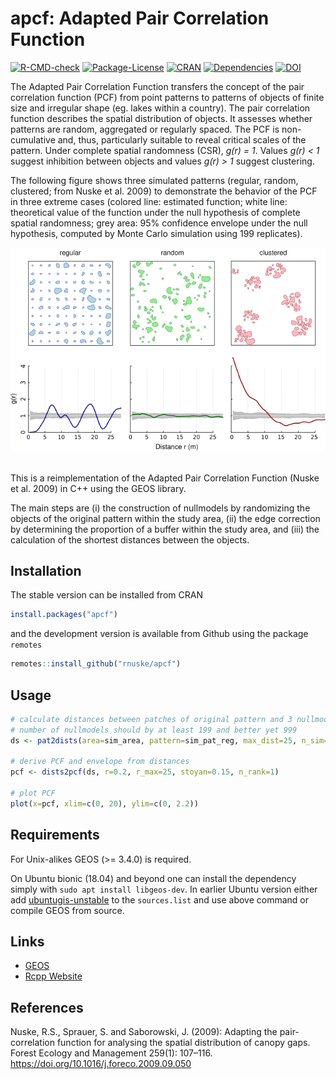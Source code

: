 # apcf: Adapted Pair Correlation Function

<!-- badges: start -->
[![R-CMD-check](https://github.com/rnuske/apcf/actions/workflows/R-CMD-check.yaml/badge.svg)](https://github.com/rnuske/apcf/actions/workflows/R-CMD-check.yaml) 
[![Package-License](https://img.shields.io/badge/license-GPL--3-brightgreen.svg?style=flat)](https://www.gnu.org/licenses/gpl-3.0.html) 
[![CRAN](https://www.r-pkg.org/badges/version/apcf)](https://cran.r-project.org/package=apcf) 
[![Dependencies](https://tinyverse.netlify.com/badge/apcf)](https://cran.r-project.org/package=apcf) 
[![DOI](https://zenodo.org/badge/DOI/10.5281/zenodo.2535612.svg)](https://doi.org/10.5281/zenodo.2535612) 

<!-- badges: end -->


The Adapted Pair Correlation Function transfers the concept of the pair correlation function (PCF) from point patterns to patterns of objects of finite size and irregular shape (eg. lakes within a country). The pair correlation function describes the spatial distribution of objects. It assesses whether patterns are random, aggregated or regularly spaced. The PCF is non-cumulative and, thus, particularly suitable to reveal critical scales of the pattern. Under complete spatial randomness (CSR), *g(r) = 1*. Values *g(r) < 1* suggest inhibition between objects and values *g(r) > 1* suggest clustering.

The following figure shows three simulated patterns (regular, random, clustered; from Nuske et al. 2009) to demonstrate the behavior of the PCF in three extreme cases (colored line: estimated function; white line: theoretical value of the function under the null hypothesis of complete spatial randomness; grey area: 95% confidence envelope under the null hypothesis, computed by Monte Carlo simulation using 199 replicates). 

![](./man/figures/sim_pat_pcf.png)

</br>
This is a reimplementation of the Adapted Pair Correlation Function (Nuske et al. 2009) in C++ using the GEOS library.

The main steps are (i) the construction of nullmodels by randomizing the objects of the original pattern within the study area, (ii) the edge correction by determining the proportion of a buffer within the study area, and (iii) the calculation of the shortest distances between the objects.




## Installation
The stable version can be installed from CRAN
```r
install.packages("apcf")
```

and the development version is available from Github using the package `remotes`
```r
remotes::install_github("rnuske/apcf")
```


## Usage
```r
# calculate distances between patches of original pattern and 3 nullmodels
# number of nullmodels should by at least 199 and better yet 999
ds <- pat2dists(area=sim_area, pattern=sim_pat_reg, max_dist=25, n_sim=3)

# derive PCF and envelope from distances
pcf <- dists2pcf(ds, r=0.2, r_max=25, stoyan=0.15, n_rank=1)

# plot PCF
plot(x=pcf, xlim=c(0, 20), ylim=c(0, 2.2))
```


## Requirements
For Unix-alikes GEOS (>= 3.4.0) is required.

On Ubuntu bionic (18.04) and beyond one can install the dependency simply with `sudo apt install libgeos-dev`. 
In earlier Ubuntu version either add [ubuntugis-unstable](http://ppa.launchpad.net/ubuntugis/ubuntugis-unstable/ubuntu/) to the `sources.list` and use above command or compile GEOS from source.


## Links
* [GEOS](https://libgeos.org)
* [Rcpp Website](https://www.rcpp.org)


## References
Nuske, R.S., Sprauer, S. and Saborowski, J. (2009): Adapting the pair-correlation function for analysing the spatial distribution of canopy gaps. Forest Ecology and Management 259(1): 107–116. https://doi.org/10.1016/j.foreco.2009.09.050
